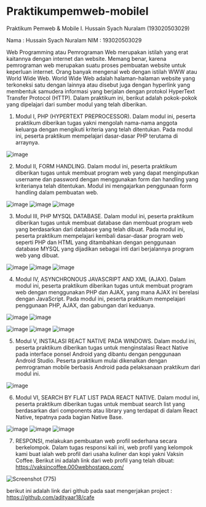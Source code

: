 # Praktikumpemweb-mobileI
Praktikum Pemweb &amp; Mobile I. Hussain Syach Nuralam (193020503029)

Nama  : Hussain Syach Nuralam
NIM   : 193020503029

Web Programming atau Pemrograman Web merupakan istilah yang erat kaitannya dengan internet dan website. Memang benar, karena pemrograman web merupakan suatu proses pembuatan website untuk keperluan internet. Orang banyak mengenal web dengan istilah WWW atau World Wide Web.
World Wide Web adalah halaman-halaman website yang terkoneksi satu dengan lainnya atau disebut juga dengan hyperlink yang membentuk samudera informasi yang berjalan dengan protokol HyperText Transfer Protocol (HTTP).
Dalam praktikum ini, berikut adalah pokok-pokok yang dipelajari dari sumber modul yang telah diberikan.

1) Modul I, PHP (HYPERTEXT PREPROCESSOR). Dalam modul ini, peserta praktikum diberikan tugas yakni mengolah nama-nama anggota keluarga dengan mengikuti kriteria yang telah ditentukan. Pada modul ini, peserta praktikum mempelajari dasar-dasar PHP terutama di arraynya.

![image](https://user-images.githubusercontent.com/81134515/119393893-bf771e00-bcfb-11eb-80df-298bd315dfcb.png)


2) Modul II, FORM HANDLING. Dalam modul ini, peserta praktikum diberikan tugas untuk membuat program web yang dapat menginputkan username dan password dengan menggunakan form dan handling yang kriterianya telah ditentukan. Modul ini mengajarkan penggunaan form handling dalam pembuatan web.

![image](https://user-images.githubusercontent.com/81134515/119393968-dc135600-bcfb-11eb-96f4-8bf8df4fcb4d.png)
![image](https://user-images.githubusercontent.com/81134515/119394003-e6355480-bcfb-11eb-8f20-841bc3801915.png)
![image](https://user-images.githubusercontent.com/81134515/119394019-ea617200-bcfb-11eb-998a-0bda317c307b.png)


3) Modul III, PHP MYSQL DATABASE. Dalam modul ini, peserta praktikum diberikan tugas untuk membuat database dan membuat program web yang berdasarkan dari database yang telah dibuat. Pada modul ini, peserta praktikum mempelajari kembali dasar-dasar program web seperti PHP dan HTML yang ditambahkan dengan penggunaan database MYSQL yang dijadikan sebagai inti dari berjalannya program web yang dibuat.

![image](https://user-images.githubusercontent.com/81134515/119394117-06fdaa00-bcfc-11eb-8dab-315697c1f4ef.png)
![image](https://user-images.githubusercontent.com/81134515/119394136-0a913100-bcfc-11eb-81a4-a73d36268656.png)
![image](https://user-images.githubusercontent.com/81134515/119394145-0ebd4e80-bcfc-11eb-94da-7e3b0a560ae5.png)


4) Modul IV, ASYNCHRONOUS JAVASCRIPT AND XML (AJAX). Dalam modul ini, peserta praktikum diberikan tugas untuk membuat program web dengan menggunakan PHP dan AJAX, yang mana AJAX ini berelasi dengan JavaScript. Pada modul ini, peserta praktikum mempelajari penggunaan PHP, AJAX, dan gabungan dari keduanya.

![image](https://user-images.githubusercontent.com/81134515/119394216-23014b80-bcfc-11eb-8e82-9347f59caee7.png)
![image](https://user-images.githubusercontent.com/81134515/119394237-27c5ff80-bcfc-11eb-9628-49bfc13dadd9.png)

![image](https://user-images.githubusercontent.com/81134515/119394284-31e7fe00-bcfc-11eb-8d15-59fb95100626.png)
![image](https://user-images.githubusercontent.com/81134515/119394304-36acb200-bcfc-11eb-9355-d2c107b47a0b.png)
![image](https://user-images.githubusercontent.com/81134515/119394315-390f0c00-bcfc-11eb-872e-674d66916019.png)


5) Modul V, INSTALASI REACT NATIVE PADA WINDOWS. Dalam modul ini, peserta praktikum diberikan tugas untuk menginstalasi React Native pada interface ponsel Android yang dibantu dengan penggunaan Android Studio. Peserta praktikum mulai dikenalkan dengan pemrograman mobile berbasis Android pada pelaksanaan praktikum dari modul ini.

![image](https://user-images.githubusercontent.com/81134515/119394356-462bfb00-bcfc-11eb-961c-b83c0755a4c7.png)


6) Modul VI, SEARCH BY FLAT LIST PADA REACT NATIVE. Dalam modul ini, peserta praktikum diberikan tugas untuk membuat search list yang berdasarkan dari components atau library yang terdapat di dalam React Native, tepatnya pada bagian Native Base.

![image](https://user-images.githubusercontent.com/81134515/119394417-57750780-bcfc-11eb-8e04-cf5c67724c23.png)
![image](https://user-images.githubusercontent.com/81134515/119394429-5a6ff800-bcfc-11eb-877a-20a3fda9c6f8.png)
![image](https://user-images.githubusercontent.com/81134515/119394436-5cd25200-bcfc-11eb-822f-7a001e5a7dc1.png)


7) RESPONSI, melakukan pembuatan web profil sederhana secara berkelompok. Dalam tugas responsi kali ini, web profil yang kelompok kami buat ialah web profil dari usaha kuliner dan kopi yakni Vaksin Coffee. Berikut ini adalah link dari web profil yang telah dibuat: https://vaksincoffee.000webhostapp.com/

![Screenshot (775)](https://user-images.githubusercontent.com/81134515/119393603-5ee7e100-bcfb-11eb-8c53-7fb1b1aca394.png)

berikut ini adalah link dari github pada saat mengerjakan project : https://github.com/adityaar18/cafe

